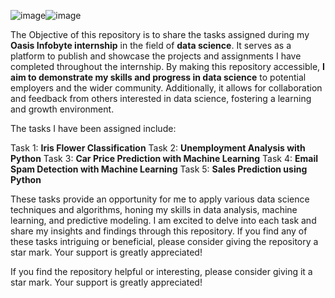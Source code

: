 ![image](https://github.com/sahilkarande/OIBSIP/assets/89865668/c9c8c501-e3f2-4d66-ac93-1b918e7b23f6)![image](https://github.com/sahilkarande/OIBSIP/assets/89865668/4f43f140-d55a-4602-9348-bf641d1832f5)


The Objective of this repository is to share the tasks assigned during my **Oasis Infobyte internship** in the field of **data science**. It serves as a platform to publish and showcase the projects and assignments I have completed throughout the internship. By making this repository accessible, **I aim to demonstrate my skills and progress in data science** to potential employers and the wider community. Additionally, it allows for collaboration and feedback from others interested in data science, fostering a learning and growth environment.

The tasks I have been assigned include:

Task 1: **Iris Flower Classification**
Task 2: **Unemployment Analysis with Python**
Task 3: **Car Price Prediction with Machine Learning**
Task 4: **Email Spam Detection with Machine Learning**
Task 5: **Sales Prediction using Python**

These tasks provide an opportunity for me to apply various data science techniques and algorithms, honing my skills in data analysis, machine learning, and predictive modeling. I am excited to delve into each task and share my insights and findings through this repository. If you find any of these tasks intriguing or beneficial, please consider giving the repository a star mark. Your support is greatly appreciated!

If you find the repository helpful or interesting, please consider giving it a star mark. Your support is greatly appreciated!
